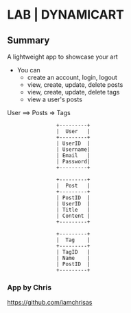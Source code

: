# LAB | DYNAMICART

## Summary

A lightweight app to showcase your art

- You can
  - create an account, login, logout
  - view, create, update, delete posts
  - view, create, update, delete tags
  - view a user's posts

 User ==> Posts => Tags

                    +---------+ 
                    |  User   |
                    +---------+
                    | UserID  |
                    | Username|
                    | Email   |
                    | Password|
                    +---------+

                    +---------+
                    |  Post   |
                    +---------+
                    | PostID  |
                    | UserID  |
                    | Title   |
                    | Content |
                    +---------+

                    +---------+
                    |  Tag    |
                    +---------+
                    | TagID   |
                    | Name    |
                    | PostID  |
                    +---------+


### App by Chris

https://github.com/iamchrisas
